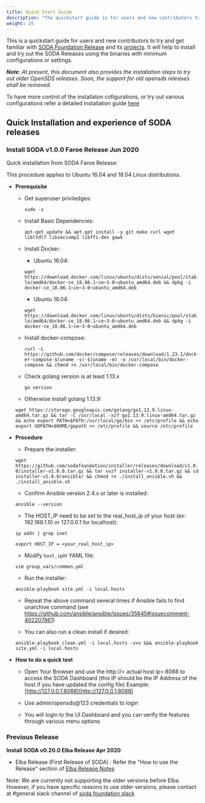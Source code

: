 ```yaml
---
title: Quick Start Guide
description: "The quickstart guide is for users and new contributors to get familiar with SODA Foundation, by installing a simple containerized local cluster. It also gives the installation steps for old OpenSDS versions"
weight: 20
---
```


This is a quickstart guide for users and new contributors to try and get familiar with [SODA Foundation Release](https://github.com/sodafoundation/releases) and its [projects](https://github.com/sodafoundation). It will help to install and try out the SODA Releases using the binaries with minimum configurations or settings.

***Note**: *At present, this document also provides the installation steps to try out older OpenSDS releases. Soon, the support for old opensds releases shall be removed.**

To have more control of the installaton cofigurations, or try out various configurations refer a detailed installation guide [here](/soda-gettingstarted/installation)

## Quick Installation and experience of SODA releases
### Install SODA v1.0.0 Faroe Release Jun 2020

Quick installation from SODA Faroe Release:

This procedure applies to Ubuntu 16.04 and 18.04 Linux distributions.

- **Prerequisite**
 
   - Get superuser priviledges:
    
      `sudo -s`
    
    - Install Basic Dependencies:
      
      `apt-get update && apt-get install -y git make curl wget libltdl7 libseccomp2 libffi-dev gawk`
	    
     - Install Docker:
       - Ubuntu 16.04:

       `wget https://download.docker.com/linux/ubuntu/dists/xenial/pool/stable/amd64/docker-ce_18.06.1~ce~3-0~ubuntu_amd64.deb && dpkg -i docker-ce_18.06.1~ce~3-0~ubuntu_amd64.deb`
	
       - Ubuntu 18.04:

       `wget https://download.docker.com/linux/ubuntu/dists/bionic/pool/stable/amd64/docker-ce_18.06.1~ce~3-0~ubuntu_amd64.deb && dpkg -i docker-ce_18.06.1~ce~3-0~ubuntu_amd64.deb`
    
    - Install docker-compose:

      `curl -L https://github.com/docker/compose/releases/download/1.23.1/docker-compose-$(uname -s)-$(uname -m) -o /usr/local/bin/docker-compose && chmod +x /usr/local/bin/docker-compose`
	
    - Check golang version is at least 1.13.x
    
      `go version`
      
    - Otherwise install golang 1.13.9:
      
     `wget https://storage.googleapis.com/golang/go1.13.9.linux-amd64.tar.gz && tar -C /usr/local -xzf go1.13.9.linux-amd64.tar.gz && echo export PATH=$PATH:/usr/local/go/bin >> /etc/profile && echo export GOPATH=$HOME/gopath >> /etc/profile && source /etc/profile`

 - **Procedure**
 
     - Prepare the installer:
     
      `wget https://github.com/sodafoundation/installer/releases/download/v1.0.0/installer-v1.0.0.tar.gz && tar xvzf installer-v1.0.0.tar.gz && cd installer-v1.0.0/ansible/ && chmod +x ./install_ansible.sh && ./install_ansible.sh`
         
     - Confirm Ansible version 2.4.x or later is installed:
      
      `ansible --version`

     - The HOST_IP need to be set to the real_host_ip of your host (ex: 192.168.1.10 or 127.0.0.1 for localhost):
      
      `ip addr | grep inet`
      
      `export HOST_IP = <your_real_host_ip>`
      
      - Modify `host_ip`in YAML file:
      
      `vim group_vars/common.yml`

      - Run the installer:
      
      `ansible-playbook site.yml -i local.hosts`
      
      - Repeat the above command several times if Ansible fails to find unarchive command (see https://github.com/ansible/ansible/issues/35645#issuecomment-402207861) 
      
      - You can also run a clean install if desired:
      
      `ansible-playbook clean.yml -i local.hosts -vvv &&& ansible-playbook site.yml -i local.hosts`
      
 -   **How to do a quick test**

      - Open Your Browser and use the http://< actual host ip>:8088 to access the SODA Dashboard (this IP should be the IP Address of the host if you have updated the config file) Example: [http://127.0.0.1:8088](http://127.0.0.1:8088)
  
      - Use admin/opensds@123 credentials to login
      
      - You will login to the UI Dashboard and you can verify the features through various menu options


### Previous Release

**Install SODA v0.20.0 Elba Release Apr 2020**

- Elba Release (First Release of SODA) : Refer the "How to use the Release" section of [Elba Release Notes](https://github.com/sodafoundation/releases/releases/tag/v0.20.0) 

Note: We are currently not supporting the older versions before Elba. However, if you have specific reasons to use older versions, please contact at #general  slack channel of [soda foundation slack](https://sodafoundation.io/slack)

